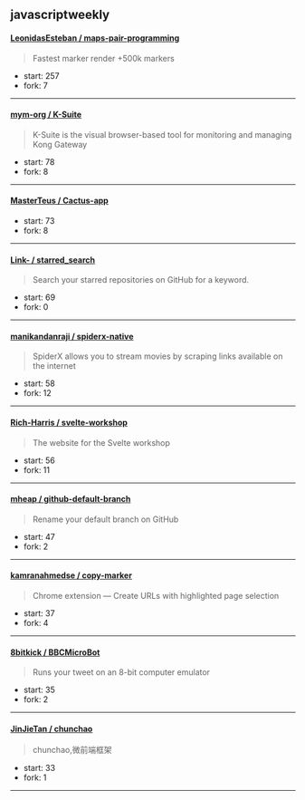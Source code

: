 ## javascriptweekly

#### [LeonidasEsteban / maps-pair-programming](https://github.com/LeonidasEsteban/maps-pair-programming)

> Fastest marker render +500k markers

+ start: 257
+ fork: 7

----


#### [mym-org / K-Suite](https://github.com/mym-org/K-Suite)

> K-Suite is the visual browser-based tool for monitoring and managing Kong Gateway

+ start: 78
+ fork: 8

----


#### [MasterTeus / Cactus-app](https://github.com/MasterTeus/Cactus-app)

> 

+ start: 73
+ fork: 8

----


#### [Link- / starred_search](https://github.com/Link-/starred_search)

> Search your starred repositories on GitHub for a keyword.

+ start: 69
+ fork: 0

----


#### [manikandanraji / spiderx-native](https://github.com/manikandanraji/spiderx-native)

> SpiderX allows you to stream movies by scraping links available on the internet

+ start: 58
+ fork: 12

----


#### [Rich-Harris / svelte-workshop](https://github.com/Rich-Harris/svelte-workshop)

> The website for the Svelte workshop

+ start: 56
+ fork: 11

----


#### [mheap / github-default-branch](https://github.com/mheap/github-default-branch)

> Rename your default branch on GitHub

+ start: 47
+ fork: 2

----


#### [kamranahmedse / copy-marker](https://github.com/kamranahmedse/copy-marker)

> Chrome extension — Create URLs with highlighted page selection

+ start: 37
+ fork: 4

----


#### [8bitkick / BBCMicroBot](https://github.com/8bitkick/BBCMicroBot)

> Runs your tweet on an 8-bit computer emulator

+ start: 35
+ fork: 2

----


#### [JinJieTan / chunchao](https://github.com/JinJieTan/chunchao)

> chunchao,微前端框架

+ start: 33
+ fork: 1

----

